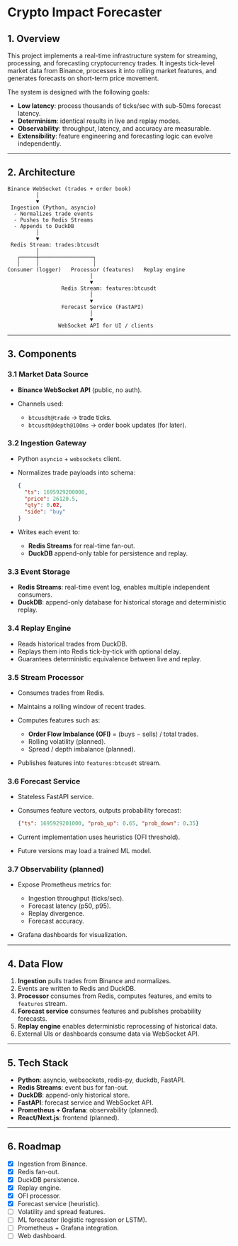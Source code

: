 # Crypto Impact Forecaster

## 1. Overview

This project implements a real-time infrastructure system for streaming, processing, and forecasting cryptocurrency trades. It ingests tick-level market data from Binance, processes it into rolling market features, and generates forecasts on short-term price movement.

The system is designed with the following goals:

* **Low latency**: process thousands of ticks/sec with sub-50ms forecast latency.
* **Determinism**: identical results in live and replay modes.
* **Observability**: throughput, latency, and accuracy are measurable.
* **Extensibility**: feature engineering and forecasting logic can evolve independently.

---

## 2. Architecture

```
Binance WebSocket (trades + order book)
         │
         ▼
 Ingestion (Python, asyncio)
  - Normalizes trade events
  - Pushes to Redis Streams
  - Appends to DuckDB
         │
         ▼
 Redis Stream: trades:btcusdt
         │
   ┌─────┼─────────────────┐
   │     │                 │
Consumer (logger)   Processor (features)   Replay engine
                          │
                          ▼
                 Redis Stream: features:btcusdt
                          │
                          ▼
                 Forecast Service (FastAPI)
                          │
                          ▼
                WebSocket API for UI / clients
```

---

## 3. Components

### 3.1 Market Data Source

* **Binance WebSocket API** (public, no auth).
* Channels used:

  * `btcusdt@trade` → trade ticks.
  * `btcusdt@depth@100ms` → order book updates (for later).

### 3.2 Ingestion Gateway

* Python `asyncio` + `websockets` client.
* Normalizes trade payloads into schema:

  ```json
  {
    "ts": 1695929200000,
    "price": 26120.5,
    "qty": 0.02,
    "side": "buy"
  }
  ```
* Writes each event to:

  * **Redis Streams** for real-time fan-out.
  * **DuckDB** append-only table for persistence and replay.

### 3.3 Event Storage

* **Redis Streams**: real-time event log, enables multiple independent consumers.
* **DuckDB**: append-only database for historical storage and deterministic replay.

### 3.4 Replay Engine

* Reads historical trades from DuckDB.
* Replays them into Redis tick-by-tick with optional delay.
* Guarantees deterministic equivalence between live and replay.

### 3.5 Stream Processor

* Consumes trades from Redis.
* Maintains a rolling window of recent trades.
* Computes features such as:

  * **Order Flow Imbalance (OFI)** = (buys − sells) / total trades.
  * Rolling volatility (planned).
  * Spread / depth imbalance (planned).
* Publishes features into `features:btcusdt` stream.

### 3.6 Forecast Service

* Stateless FastAPI service.
* Consumes feature vectors, outputs probability forecast:

  ```json
  {"ts": 1695929201000, "prob_up": 0.65, "prob_down": 0.35}
  ```
* Current implementation uses heuristics (OFI threshold).
* Future versions may load a trained ML model.

### 3.7 Observability (planned)

* Expose Prometheus metrics for:

  * Ingestion throughput (ticks/sec).
  * Forecast latency (p50, p95).
  * Replay divergence.
  * Forecast accuracy.
* Grafana dashboards for visualization.

---

## 4. Data Flow

1. **Ingestion** pulls trades from Binance and normalizes.
2. Events are written to Redis and DuckDB.
3. **Processor** consumes from Redis, computes features, and emits to `features` stream.
4. **Forecast service** consumes features and publishes probability forecasts.
5. **Replay engine** enables deterministic reprocessing of historical data.
6. External UIs or dashboards consume data via WebSocket API.

---

## 5. Tech Stack

* **Python**: asyncio, websockets, redis-py, duckdb, FastAPI.
* **Redis Streams**: event bus for fan-out.
* **DuckDB**: append-only historical store.
* **FastAPI**: forecast service and WebSocket API.
* **Prometheus + Grafana**: observability (planned).
* **React/Next.js**: frontend (planned).

---

## 6. Roadmap

* [x] Ingestion from Binance.
* [x] Redis fan-out.
* [x] DuckDB persistence.
* [x] Replay engine.
* [x] OFI processor.
* [x] Forecast service (heuristic).
* [ ] Volatility and spread features.
* [ ] ML forecaster (logistic regression or LSTM).
* [ ] Prometheus + Grafana integration.
* [ ] Web dashboard.
